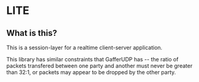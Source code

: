 # LITE

## What is this?
This is a session-layer for a realtime client-server application.


This library has similar constraints that GafferUDP has -- the ratio of packets transfered between one party and another must never be greater than 32:1, or packets may appear to be dropped by the other party.
